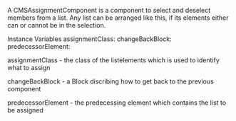 A CMSAssignmentComponent is a component to select and deselect members from a list. Any list can be arranged like this, if its elements either can or cannot be in the selection.

Instance Variables
	assignmentClass:		<Class>
	changeBackBlock:		<Block>
	predecessorElement:		<Object>

assignmentClass
	- the class of the listelements which is used to identify what to assign

changeBackBlock
	- a Block discribing how to get back to the previous component

predecessorElement
	- the predecessing element which contains the list to be assigned
